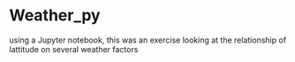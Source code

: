 # Weather_py
using a Jupyter notebook, this was an exercise looking at the relationship of lattitude on several weather factors
